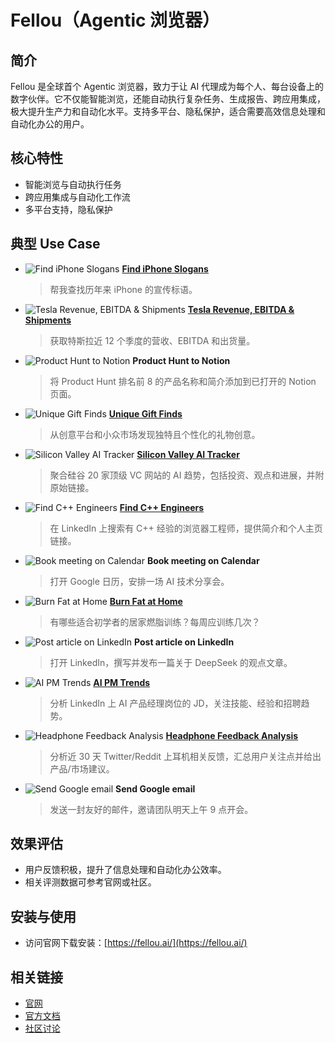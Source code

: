 # Fellou（Agentic 浏览器）

## 简介
Fellou 是全球首个 Agentic 浏览器，致力于让 AI 代理成为每个人、每台设备上的数字伙伴。它不仅能智能浏览，还能自动执行复杂任务、生成报告、跨应用集成，极大提升生产力和自动化水平。支持多平台、隐私保护，适合需要高效信息处理和自动化办公的用户。

## 核心特性
- 智能浏览与自动执行任务
- 跨应用集成与自动化工作流
- 多平台支持，隐私保护

## 典型 Use Case
- ![Find iPhone Slogans](./images/find-iphone-slogans.png)
  **[Find iPhone Slogans](https://chat.fellou.ai/report/share/iphone-slogans-timeline-2sOyql6B)**
  > 帮我查找历年来 iPhone 的宣传标语。
- ![Tesla Revenue, EBITDA & Shipments](./images/tesla-revenue-ebitda-shipments.png)
  **[Tesla Revenue, EBITDA & Shipments](https://chat.fellou.ai/report/cd489dfe-b6ca-4447-9b35-5e8e88df11a8)**
  > 获取特斯拉近 12 个季度的营收、EBITDA 和出货量。
- ![Product Hunt to Notion](./images/product-hunt-to-notion.png)
  **Product Hunt to Notion**
  > 将 Product Hunt 排名前 8 的产品名称和简介添加到已打开的 Notion 页面。
- ![Unique Gift Finds](./images/unique-gift-finds.png)
  **[Unique Gift Finds](https://chat.fellou.ai/report/share/personalized-gift-guide-OAJrwZrm)**
  > 从创意平台和小众市场发现独特且个性化的礼物创意。
- ![Silicon Valley AI Tracker](./images/silicon-valley-ai-tracker.png)
  **[Silicon Valley AI Tracker](https://chat.fellou.ai/report/share/ai-investment-dashboard-eG5-BPVp)**
  > 聚合硅谷 20 家顶级 VC 网站的 AI 趋势，包括投资、观点和进展，并附原始链接。
- ![Find C++ Engineers](./images/find-cpp-engineers.png)
  **[Find C++ Engineers](https://chat.fellou.ai/report/2e21f461-68ef-4e6a-abd1-37511319f841)**
  > 在 LinkedIn 上搜索有 C++ 经验的浏览器工程师，提供简介和个人主页链接。
- ![Book meeting on Calendar](./images/book-meeting-on-calendar.png)
  **Book meeting on Calendar**
  > 打开 Google 日历，安排一场 AI 技术分享会。
- ![Burn Fat at Home](./images/burn-fat-at-home.png)
  **[Burn Fat at Home](https://chat.fellou.ai/report/share/beginner-home-workout-guide-BQMVlIER)**
  > 有哪些适合初学者的居家燃脂训练？每周应训练几次？
- ![Post article on LinkedIn](./images/post-article-on-linkedin.png)
  **Post article on LinkedIn**
  > 打开 LinkedIn，撰写并发布一篇关于 DeepSeek 的观点文章。
- ![AI PM Trends](./images/ai-pm-trends.png)
  **[AI PM Trends](https://chat.fellou.ai/report/share/ai-product-manager-job-analysis-9Y5zKcI1)**
  > 分析 LinkedIn 上 AI 产品经理岗位的 JD，关注技能、经验和招聘趋势。
- ![Headphone Feedback Analysis](./images/headphone-feedback-analysis.png)
  **[Headphone Feedback Analysis](https://chat.fellou.ai/report/share/headphone-feedback-analysis-v2QhwCJi)**
  > 分析近 30 天 Twitter/Reddit 上耳机相关反馈，汇总用户关注点并给出产品/市场建议。
- ![Send Google email](./images/send-google-email.png)
  **Send Google email**
  > 发送一封友好的邮件，邀请团队明天上午 9 点开会。

## 效果评估
- 用户反馈积极，提升了信息处理和自动化办公效率。
- 相关评测数据可参考官网或社区。

## 安装与使用
- 访问官网下载安装：[https://fellou.ai/](https://fellou.ai/)

## 相关链接
- [官网](https://fellou.ai/)
- [官方文档](https://fellou.ai/)
- [社区讨论](https://twitter.com/fellouai) 